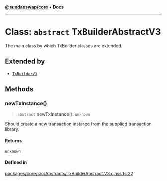 [**@sundaeswap/core**](../../README.md) • **Docs**

***

# Class: `abstract` TxBuilderAbstractV3

The main class by which TxBuilder classes are extended.

## Extended by

- [`TxBuilderV3`](TxBuilderV3.md)

## Methods

### newTxInstance()

> `abstract` **newTxInstance**(): `unknown`

Should create a new transaction instance from the supplied transaction library.

#### Returns

`unknown`

#### Defined in

[packages/core/src/Abstracts/TxBuilderAbstract.V3.class.ts:22](https://github.com/SundaeSwap-finance/sundae-sdk/blob/main/packages/core/src/Abstracts/TxBuilderAbstract.V3.class.ts#L22)
